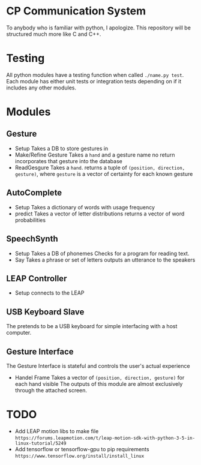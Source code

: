 CP Communication System
=======================

To anybody who is familiar with python, I apologize. This repository will be structured much more like C and C++.

Testing
=======

All python modules have a testing function when called ``./name.py test``.
Each module has either unit tests or integration tests depending on if it includes any other modules.

Modules
=======

Gesture
-------
- Setup
  Takes a DB to store gestures in
- Make/Refine Gesture
  Takes a ``hand`` and a gesture name
  no return
  incorporates that gesture into the database
- ReadGesgure
  Takes a ``hand``.
  returns a tuple of ``(position, direction, gesture)``, where ``gesture`` is a vector of certainty for each known gesture

AutoComplete
------------
- Setup
  Takes a dictionary of words with usage frequency
- predict
  Takes a vector of letter distributions
  returns a vector of word probabilities
  
SpeechSynth
-----------
- Setup
  Takes a DB of phonemes
  Checks for a program for reading text.
- Say
  Takes a phrase or set of letters
  outputs an utterance to the speakers

LEAP Controller
--------------
- Setup
  connects to the LEAP

USB Keyboard Slave
------------------
The pretends to be a USB keyboard for simple interfacing with a host computer.

Gesture Interface
-----------------
The Gesture Interface is stateful and controls the user's actual experience
- Handel Frame
  Takes a vector of ``(position, direction, gesture)`` for each hand visible
The outputs of this module are almost exclusively through the attached screen.

TODO
====
- Add LEAP motion libs to make file
  ``https://forums.leapmotion.com/t/leap-motion-sdk-with-python-3-5-in-linux-tutorial/5249``
- Add tensorflow or tensorflow-gpu to pip requirements
  ``https://www.tensorflow.org/install/install_linux``

